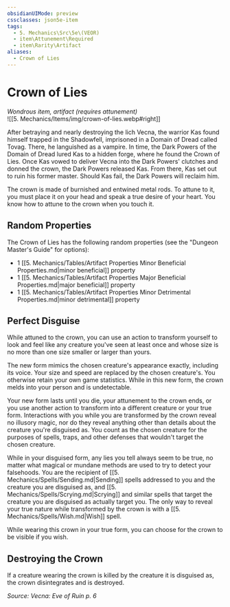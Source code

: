 ```yaml
---
obsidianUIMode: preview
cssclasses: json5e-item
tags:
  - 5. Mechanics\Src\5e\(VEOR)
  - item\Attunement\Required
  - item\Rarity\Artifact
aliases:
  - Crown of Lies
---
```

# Crown of Lies
*Wondrous item, artifact (requires attunement)*  
![[5. Mechanics/Items/img/crown-of-lies.webp#right]]  


After betraying and nearly destroying the lich Vecna, the warrior Kas found himself trapped in the Shadowfell, imprisoned in a Domain of Dread called Tovag. There, he languished as a vampire. In time, the Dark Powers of the Domain of Dread lured Kas to a hidden forge, where he found the Crown of Lies. Once Kas vowed to deliver Vecna into the Dark Powers' clutches and donned the crown, the Dark Powers released Kas. From there, Kas set out to ruin his former master. Should Kas fail, the Dark Powers will reclaim him.

The crown is made of burnished and entwined metal rods. To attune to it, you must place it on your head and speak a true desire of your heart. You know how to attune to the crown when you touch it.

## Random Properties

The Crown of Lies has the following random properties (see the "Dungeon Master's Guide" for options):

- 1 [[5. Mechanics/Tables/Artifact Properties Minor Beneficial Properties.md\|minor beneficial]] property  
- 1 [[5. Mechanics/Tables/Artifact Properties Major Beneficial Properties.md\|major beneficial]] property  
- 1 [[5. Mechanics/Tables/Artifact Properties Minor Detrimental Properties.md\|minor detrimental]] property  

## Perfect Disguise

While attuned to the crown, you can use an action to transform yourself to look and feel like any creature you've seen at least once and whose size is no more than one size smaller or larger than yours.

The new form mimics the chosen creature's appearance exactly, including its voice. Your size and speed are replaced by the chosen creature's. You otherwise retain your own game statistics. While in this new form, the crown melds into your person and is undetectable.

Your new form lasts until you die, your attunement to the crown ends, or you use another action to transform into a different creature or your true form. Interactions with you while you are transformed by the crown reveal no illusory magic, nor do they reveal anything other than details about the creature you're disguised as. You count as the chosen creature for the purposes of spells, traps, and other defenses that wouldn't target the chosen creature.

While in your disguised form, any lies you tell always seem to be true, no matter what magical or mundane methods are used to try to detect your falsehoods. You are the recipient of [[5. Mechanics/Spells/Sending.md\|Sending]] spells addressed to you and the creature you are disguised as, and [[5. Mechanics/Spells/Scrying.md\|Scrying]] and similar spells that target the creature you are disguised as actually target you. The only way to reveal your true nature while transformed by the crown is with a [[5. Mechanics/Spells/Wish.md\|Wish]] spell.

While wearing this crown in your true form, you can choose for the crown to be visible if you wish.

## Destroying the Crown

If a creature wearing the crown is killed by the creature it is disguised as, the crown disintegrates and is destroyed.

*Source: Vecna: Eve of Ruin p. 6*
